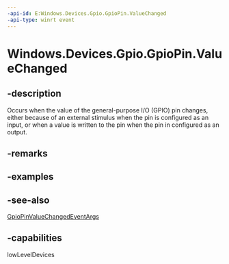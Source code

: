 ```yaml
---
-api-id: E:Windows.Devices.Gpio.GpioPin.ValueChanged
-api-type: winrt event
---
```


<!-- Event syntax
public event Windows.Foundation.TypedEventHandler ValueChanged<Windows.Devices.Gpio.GpioPin,  Windows.Devices.Gpio.GpioPinValueChangedEventArgs>
-->

# Windows.Devices.Gpio.GpioPin.ValueChanged

## -description
Occurs when the value of the general-purpose I/O (GPIO) pin changes, either because of an external stimulus when the pin is configured as an input, or when a value is written to the pin when the pin in configured as an output.

## -remarks

## -examples

## -see-also
[GpioPinValueChangedEventArgs](gpiopinvaluechangedeventargs.md)

## -capabilities
lowLevelDevices